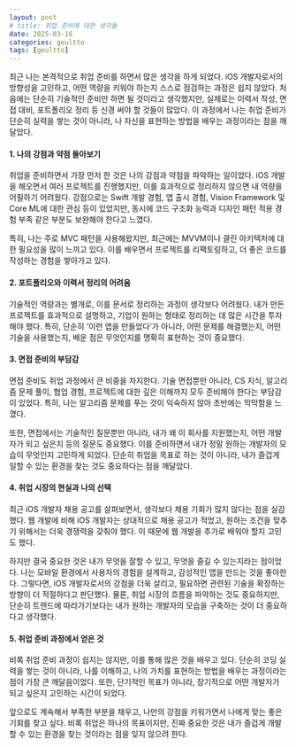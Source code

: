 ```yaml
---
layout: post
# title: 취업 준비에 대한 생각들
date: 2025-03-16
categories: geultto
tags: [geultto]
---
```


최근 나는 본격적으로 취업 준비를 하면서 많은 생각을 하게 되었다. iOS 개발자로서의 방향성을 고민하고, 어떤 역량을 키워야 하는지 스스로 점검하는 과정은 쉽지 않았다. 처음에는 단순히 기술적인 준비만 하면 될 것이라고 생각했지만, 실제로는 이력서 작성, 면접 대비, 포트폴리오 정리 등 신경 써야 할 것들이 많았다. 이 과정에서 나는 취업 준비가 단순히 실력을 쌓는 것이 아니라, 나 자신을 표현하는 방법을 배우는 과정이라는 점을 깨달았다.

#### 1. 나의 강점과 약점 돌아보기

취업을 준비하면서 가장 먼저 한 것은 나의 강점과 약점을 파악하는 일이었다. iOS 개발을 해오면서 여러 프로젝트를 진행했지만, 이를 효과적으로 정리하지 않으면 내 역량을 어필하기 어려웠다. 강점으로는 Swift 개발 경험, 앱 출시 경험, Vision Framework 및 Core ML에 대한 관심 등이 있었지만, 동시에 코드 구조화 능력과 디자인 패턴 적용 경험 부족 같은 부분도 보완해야 한다고 느꼈다.

특히, 나는 주로 MVC 패턴을 사용해왔지만, 최근에는 MVVM이나 클린 아키텍처에 대한 필요성을 많이 느끼고 있다. 이를 배우면서 프로젝트를 리팩토링하고, 더 좋은 코드를 작성하는 경험을 쌓아가고 있다.

#### 2. 포트폴리오와 이력서 정리의 어려움

기술적인 역량과는 별개로, 이를 문서로 정리하는 과정이 생각보다 어려웠다. 내가 만든 프로젝트를 효과적으로 설명하고, 기업이 원하는 형태로 정리하는 데 많은 시간을 투자해야 했다. 특히, 단순히 ‘이런 앱을 만들었다’가 아니라, 어떤 문제를 해결했는지, 어떤 기술을 사용했는지, 배운 점은 무엇인지를 명확히 표현하는 것이 중요했다.

#### 3. 면접 준비의 부담감

면접 준비도 취업 과정에서 큰 비중을 차지한다. 기술 면접뿐만 아니라, CS 지식, 알고리즘 문제 풀이, 협업 경험, 프로젝트에 대한 깊은 이해까지 모두 준비해야 한다는 부담감이 있었다. 특히, 나는 알고리즘 문제를 푸는 것이 익숙하지 않아 초반에는 막막함을 느꼈다.

또한, 면접에서는 기술적인 질문뿐만 아니라, 내가 왜 이 회사를 지원했는지, 어떤 개발자가 되고 싶은지 등의 질문도 중요했다. 이를 준비하면서 내가 정말 원하는 개발자의 모습이 무엇인지 고민하게 되었다. 단순히 취업을 목표로 하는 것이 아니라, 내가 즐겁게 일할 수 있는 환경을 찾는 것도 중요하다는 점을 깨달았다.

#### 4. 취업 시장의 현실과 나의 선택

최근 iOS 개발자 채용 공고를 살펴보면서, 생각보다 채용 기회가 많지 않다는 점을 실감했다. 웹 개발에 비해 iOS 개발자는 상대적으로 채용 공고가 적었고, 원하는 조건을 맞추기 위해서는 더욱 경쟁력을 갖춰야 했다. 이 때문에 웹 개발을 추가로 배워야 할지 고민도 했다.

하지만 결국 중요한 것은 내가 무엇을 잘할 수 있고, 무엇을 즐길 수 있는지라는 점이었다. 나는 모바일 환경에서 사용자의 경험을 설계하고, 감성적인 앱을 만드는 것을 좋아한다. 그렇다면, iOS 개발자로서의 강점을 더욱 살리고, 필요하면 관련된 기술을 확장하는 방향이 더 적절하다고 판단했다. 물론, 취업 시장의 흐름을 파악하는 것도 중요하지만, 단순히 트렌드에 따라가기보다는 내가 원하는 개발자의 모습을 구축하는 것이 더 중요하다고 생각했다.

#### 5. 취업 준비 과정에서 얻은 것

비록 취업 준비 과정이 쉽지는 않지만, 이를 통해 많은 것을 배우고 있다. 단순히 코딩 실력을 쌓는 것이 아니라, 나를 이해하고, 나의 가치를 표현하는 방법을 배우는 과정이라는 점이 가장 큰 깨달음이었다. 또한, 단기적인 목표가 아니라, 장기적으로 어떤 개발자가 되고 싶은지 고민하는 시간이 되었다.

앞으로도 계속해서 부족한 부분을 채우고, 나만의 강점을 키워가면서 나에게 맞는 좋은 기회를 찾고 싶다. 비록 취업은 하나의 목표이지만, 진짜 중요한 것은 내가 즐겁게 개발할 수 있는 환경을 찾는 것이라는 점을 잊지 않으려 한다.